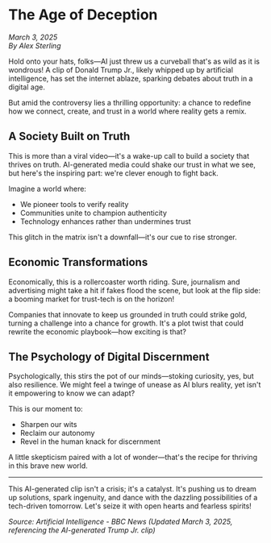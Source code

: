# The Age of Deception
*March 3, 2025*  
*By Alex Sterling*

Hold onto your hats, folks—AI just threw us a curveball that's as wild as it is wondrous! A clip of Donald Trump Jr., likely whipped up by artificial intelligence, has set the internet ablaze, sparking debates about truth in a digital age. 

But amid the controversy lies a thrilling opportunity: a chance to redefine how we connect, create, and trust in a world where reality gets a remix.

## A Society Built on Truth

This is more than a viral video—it's a wake-up call to build a society that thrives on truth. AI-generated media could shake our trust in what we see, but here's the inspiring part: we're clever enough to fight back. 

Imagine a world where:
- We pioneer tools to verify reality
- Communities unite to champion authenticity
- Technology enhances rather than undermines trust

This glitch in the matrix isn't a downfall—it's our cue to rise stronger.

## Economic Transformations

Economically, this is a rollercoaster worth riding. Sure, journalism and advertising might take a hit if fakes flood the scene, but look at the flip side: a booming market for trust-tech is on the horizon! 

Companies that innovate to keep us grounded in truth could strike gold, turning a challenge into a chance for growth. It's a plot twist that could rewrite the economic playbook—how exciting is that?

## The Psychology of Digital Discernment

Psychologically, this stirs the pot of our minds—stoking curiosity, yes, but also resilience. We might feel a twinge of unease as AI blurs reality, yet isn't it empowering to know we can adapt? 

This is our moment to:
- Sharpen our wits
- Reclaim our autonomy
- Revel in the human knack for discernment

A little skepticism paired with a lot of wonder—that's the recipe for thriving in this brave new world.

---

This AI-generated clip isn't a crisis; it's a catalyst. It's pushing us to dream up solutions, spark ingenuity, and dance with the dazzling possibilities of a tech-driven tomorrow. Let's seize it with open hearts and fearless spirits!

*Source: Artificial Intelligence - BBC News (Updated March 3, 2025, referencing the AI-generated Trump Jr. clip)*
